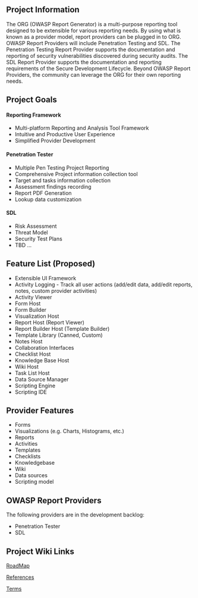 ## Project Information ##
The ORG (OWASP Report Generator) is a multi-purpose reporting tool designed to be extensible for various reporting needs.   By using what is known as a provider model, report providers can be plugged in to ORG.  OWASP Report Providers will include Penetration Testing and SDL.  The Penetration Testing Report Provider supports the documentation and reporting of security vulnerabilities discovered during security audits.  The SDL Report Provider supports the documentation and reporting requirements of the Secure Development Lifecycle.  Beyond OWASP Report Providers, the community can leverage the ORG for their own reporting needs.

## Project Goals ##
#### Reporting Framework ####
  * Multi-platform Reporting and Analysis Tool Framework
  * Intuitive and Productive User Experience
  * Simplified Provider Development
#### Penetration Tester ####
  * Multiple Pen Testing Project Reporting
  * Comprehensive Project information collection tool
  * Target and tasks information collection
  * Assessment findings recording
  * Report PDF Generation
  * Lookup data customization
#### SDL ####
  * Risk Assessment
  * Threat Model
  * Security Test Plans
  * TBD ...

## Feature List (Proposed) ##
  * Extensible UI Framework
  * Activity Logging - Track all user actions (add/edit data, add/edit reports, notes, custom provider activities)
  * Activity Viewer
  * Form Host
  * Form Builder
  * Visualization Host
  * Report Host (Report Viewer)
  * Report Builder Host (Template Builder)
  * Template Library (Canned, Custom)
  * Notes Host
  * Collaboration Interfaces
  * Checklist Host
  * Knowledge Base Host
  * Wiki Host
  * Task List Host
  * Data Source Manager
  * Scripting Engine
  * Scripting IDE

## Provider Features ##
  * Forms
  * Visualizations (e.g. Charts, Histograms, etc.)
  * Reports
  * Activities
  * Templates
  * Checklists
  * Knowledgebase
  * Wiki
  * Data sources
  * Scripting model

## OWASP Report Providers ##
The following providers are in the development backlog:

  * Penetration Tester
  * SDL

## Project Wiki Links ##
[RoadMap](RoadMap.md)

[References](ReferencesPage.md)

[Terms](TermsPage.md)